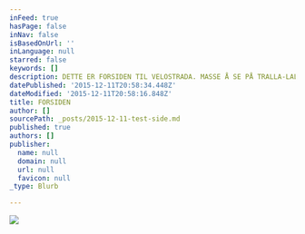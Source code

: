 ```yaml
---
inFeed: true
hasPage: false
inNav: false
isBasedOnUrl: ''
inLanguage: null
starred: false
keywords: []
description: DETTE ER FORSIDEN TIL VELOSTRADA. MASSE Å SE PÅ TRALLA-LALLA-LA
datePublished: '2015-12-11T20:58:34.448Z'
dateModified: '2015-12-11T20:58:16.848Z'
title: FORSIDEN
author: []
sourcePath: _posts/2015-12-11-test-side.md
published: true
authors: []
publisher:
  name: null
  domain: null
  url: null
  favicon: null
_type: Blurb

---
```

![](https://the-grid-user-content.s3-us-west-2.amazonaws.com/35a4b38d-27be-49d1-b4eb-e81829cf2108.png)